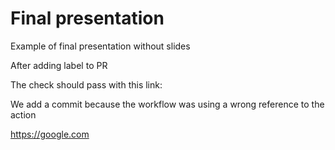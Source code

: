 # Final presentation
Example of final presentation without slides

After adding label to PR

The check should pass with this link:

We add a commit because the workflow was using a wrong reference to the action

https://google.com
